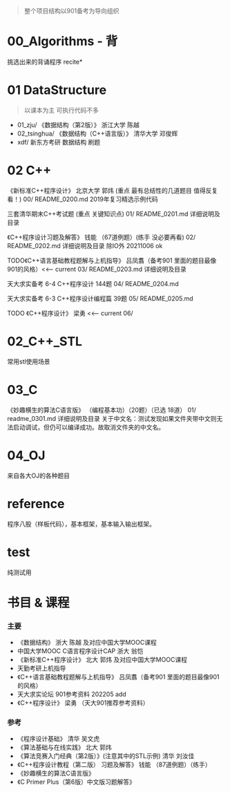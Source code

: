 >整个项目结构以901备考为导向组织
# 00_Algorithms - 背
挑选出来的背诵程序
recite*

# 01 DataStructure
>以课本为主 可执行代码不多
- 01_zju/        《数据结构（第2版）》 浙江大学 陈越
- 02_tsinghua/   《数据结构（C++语言版）》 清华大学 邓俊辉
- xdf/        新东方考研 数据结构 刷题

# 02 C++
《新标准C++程序设计》 北京大学 郭炜 (重点 最有总结性的几道题目 值得反复看！)
00/ README_0200.md 2019年复习精选示例代码

三套清华期末C++考试题 (重点 关键知识点)
01/ README_0201.md 详细说明及目录

《C++程序设计习题及解答》 钱能 （67道例题）(练手 没必要再看)
02/ README_0202.md 详细说明及目录
除IO外 20211006 ok

TODO《C++语言基础教程题解与上机指导》 吕凤翥（备考901 里面的题目最像901的风格）<<-- current
03/ README_0203.md 详细说明及目录

天大求实备考 6-4 C++程序设计 144题 
04/ README_0204.md 

天大求实备考 6-3 C++程序设计编程篇 39题
05/ README_0205.md

TODO 《C++程序设计》 梁勇 <<-- current
06/

# 02_C++_STL
常用stl使用场景

# 03_C
《妙趣横生的算法C语言版》 （编程基本功）（20题）（已选 18道）
01/ readme_0301.md 详细说明及目录
关于中文名：测试发现如果文件夹带中文则无法启动调试，但仍可以编译成功。故取消文件夹的中文名。

# 04_OJ  
来自各大OJ的各种题目

# reference
程序八股（样板代码），基本框架，基本输入输出框架。

# test
纯测试用

# 书目 & 课程
### 主要
- 《数据结构》 浙大 陈越 及对应中国大学MOOC课程
- 中国大学MOOC C语言程序设计CAP 浙大 翁恺
- 《新标准C++程序设计》 北大 郭炜 及对应中国大学MOOC课程
- 天勤考研上机指导
- 《C++语言基础教程题解与上机指导》 吕凤翥（备考901 里面的题目最像901的风格） 
- 天大求实论坛 901参考资料 202205 add 
- 《C++程序设计》 梁勇 （天大901推荐参考资料）
### 参考
- 《程序设计基础》 清华 吴文虎  
- 《算法基础与在线实践》 北大 郭炜  
- 《算法竞赛入门经典（第2版）》(注意其中的STL示例) 清华 刘汝佳
- 《C++程序设计教程（第二版） 习题及解答》 钱能 （87道例题）（练手）
- 《妙趣横生的算法C语言版》
- 《C Primer Plus（第6版）中文版习题解答》
